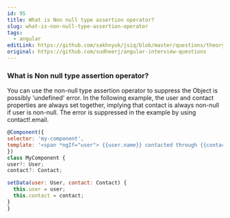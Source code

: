 ```yaml
---
id: 95
title: What is Non null type assertion operator?
slug: what-is-non-null-type-assertion-operator
tags:
  - angular
editLink: https://github.com/sakhnyuk/jsiq/blob/master/questions/theory/angular/95.md
original: https://github.com/sudheerj/angular-interview-questions
---
```


### What is Non null type assertion operator?

You can use the non-null type assertion operator to suppress the Object is possibly 'undefined' error. In the following example, the user and contact properties are always set together, implying that contact is always non-null if user is non-null. The error is suppressed in the example by using contact!.email.

```javascript
@Component({
selector: 'my-component',
template: '<span *ngIf="user"> {{user.name}} contacted through {{contact!.email}} </span>'
})
class MyComponent {
user?: User;
contact?: Contact;

setData(user: User, contact: Contact) {
  this.user = user;
  this.contact = contact;
}
}
```